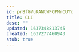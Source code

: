 ```yaml
---
id: prBfGVuKANtWFCPMrCUYc
title: CLI
desc: ""
updated: 1637348813745
created: 1637277460943
stub: true
---
```

